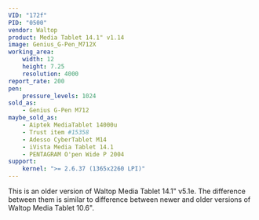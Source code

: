 ```yaml
---
VID: "172f"
PID: "0500"
vendor: Waltop
product: Media Tablet 14.1" v1.14
image: Genius_G-Pen_M712X
working_area:
    width: 12
    height: 7.25
    resolution: 4000
report_rate: 200
pen:
    pressure_levels: 1024
sold_as:
    - Genius G-Pen M712
maybe_sold_as:
    - Aiptek MediaTablet 14000u
    - Trust item #15358
    - Adesso CyberTablet M14
    - iVista Media Tablet 14.1
    - PENTAGRAM O'pen Wide P 2004
support:
    kernel: ">= 2.6.37 (1365x2260 LPI)"
---
```

This is an older version of Waltop Media Tablet 14.1" v5.1e. The difference
between them is similar to difference between newer and older versions of
Waltop Media Tablet 10.6".
